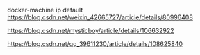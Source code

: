 docker-machine ip default
https://blog.csdn.net/weixin_42665727/article/details/80996408

https://blog.csdn.net/mysticboy/article/details/106632922

https://blog.csdn.net/qq_39611230/article/details/108625840